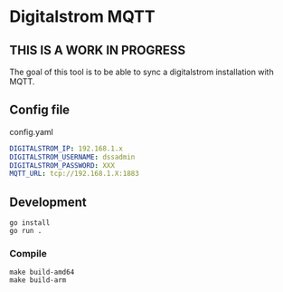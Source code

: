 # Digitalstrom MQTT

## THIS IS A WORK IN PROGRESS

The goal of this tool is to be able to sync a digitalstrom installation with MQTT.

## Config file
config.yaml
```yaml
DIGITALSTROM_IP: 192.168.1.x
DIGITALSTROM_USERNAME: dssadmin
DIGITALSTROM_PASSWORD: XXX
MQTT_URL: tcp://192.168.1.X:1883

```

## Development

```shell
go install
go run .
```

### Compile

```shell
make build-amd64
make build-arm
```
